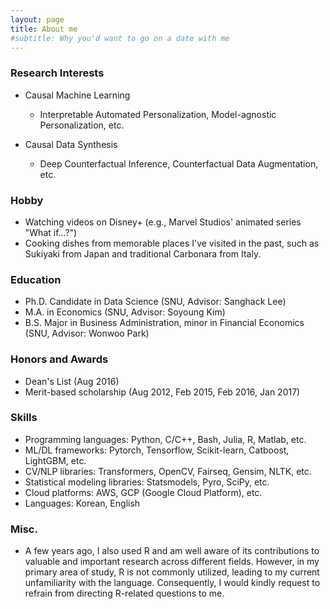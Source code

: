 ```yaml
---
layout: page
title: About me
#subtitle: Why you'd want to go on a date with me
---
```



### Research Interests
- Causal Machine Learning
  - Interpretable Automated Personalization, Model-agnostic Personalization, etc.

- Causal Data Synthesis
  - Deep Counterfactual Inference, Counterfactual Data Augmentation, etc.  


### Hobby
- Watching videos on Disney+ (e.g., Marvel Studios' animated series "What if...?")
- Cooking dishes from memorable places I've visited in the past, such as Sukiyaki from Japan and traditional Carbonara from Italy. 


### Education
- Ph.D. Candidate in Data Science (SNU, Advisor: Sanghack Lee)
- M.A. in Economics (SNU, Advisor: Soyoung Kim)
- B.S. Major in Business Administration, minor in Financial Economics (SNU, Advisor: Wonwoo Park)

### Honors and Awards
- Dean's List (Aug 2016)
- Merit-based scholarship (Aug 2012, Feb 2015, Feb 2016, Jan 2017)


### Skills
- Programming languages: Python, C/C++, Bash, Julia, R, Matlab, etc.
- ML/DL frameworks: Pytorch, Tensorflow, Scikit-learn, Catboost, LightGBM, etc.
- CV/NLP libraries: Transformers, OpenCV, Fairseq, Gensim, NLTK, etc.
- Statistical modeling libraries: Statsmodels, Pyro, SciPy, etc.  
- Cloud platforms: AWS, GCP (Google Cloud Platform), etc.
- Languages: Korean, English


### Misc.
- A few years ago, I also used R and am well aware of its contributions to valuable and important research across different fields. However, in my primary area of study, R is not commonly utilized, leading to my current unfamiliarity with the language. Consequently, I would kindly request to refrain from directing R-related questions to me.
